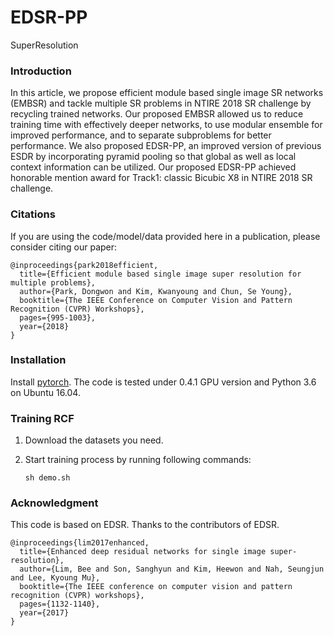 # EDSR-PP
SuperResolution

### Introduction

In this article, we propose efficient module based single image SR networks
(EMBSR) and tackle multiple SR problems in NTIRE 2018 SR challenge by recycling trained networks. Our proposed
EMBSR allowed us to reduce training time with effectively deeper networks, to use modular ensemble for improved
performance, and to separate subproblems for better performance. We also proposed EDSR-PP, an improved version
of previous ESDR by incorporating pyramid pooling so that global as well as local context information can be
utilized. Our proposed EDSR-PP achieved honorable mention award for Track1: classic Bicubic X8 in NTIRE 2018 SR challenge.

### Citations

If you are using the code/model/data provided here in a publication, please consider citing our paper:

    @inproceedings{park2018efficient,
      title={Efficient module based single image super resolution for multiple problems},
      author={Park, Dongwon and Kim, Kwanyoung and Chun, Se Young},
      booktitle={The IEEE Conference on Computer Vision and Pattern Recognition (CVPR) Workshops},
      pages={995-1003},
      year={2018}
    }  
    
    
### Installation

Install <a href="https://pytorch.org/">pytorch</a>. The code is tested under 0.4.1 GPU version and Python 3.6  on Ubuntu 16.04.

### Training RCF

1. Download the datasets you need.

2. Start training process by running following commands:

    ```Shell
    sh demo.sh
    ```
    
### Acknowledgment

This code is based on EDSR. Thanks to the contributors of EDSR.

    @inproceedings{lim2017enhanced,
      title={Enhanced deep residual networks for single image super-resolution},
      author={Lim, Bee and Son, Sanghyun and Kim, Heewon and Nah, Seungjun and Lee, Kyoung Mu},
      booktitle={The IEEE conference on computer vision and pattern recognition (CVPR) workshops},
      pages={1132-1140},
      year={2017}
    }
